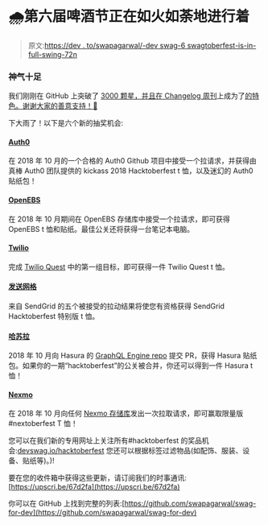 # 🌧️第六届啤酒节正在如火如荼地进行着

> 原文:[https://dev . to/swapagarwal/-dev swag-6 swagtoberfest-is-in-full-swing-72n](https://dev.to/swapagarwal/-devswag-6swagtoberfest-is-in-full-swing-72n)

### [](#swag-is-in-the-air)神气十足

我们刚刚在 GitHub 上突破了 [3000 颗星，并且在 Changelog 周刊](https://github.com/swapagarwal/swag-for-dev/)上成为了[的特色。谢谢大家的善意支持！🙏](http://email.changelog.com/t/t-675F8F9C3E9A6D8E2540EF23F30FEDED)

下大雨了！以下是六个新的抽奖机会:

#### [](#auth0)[Auth0](https://auth0.com/blog/celebrate-hacktoberfest-with-auth0/)

在 2018 年 10 月的一个合格的 Auth0 Github 项目中接受一个拉请求，并获得由真棒 Auth0 团队提供的 kickass 2018 Hacktoberfest t 恤，以及迷幻的 Auth0 贴纸包！

#### [](#openebs)[OpenEBS](https://blog.openebs.io/celebrate-hacktoberfest-2018-with-openebs-206daa1d653c/)

在 2018 年 10 月期间在 OpenEBS 存储库中接受一个拉请求，即可获得 OpenEBS t 恤和贴纸。最佳公关还将获得一台笔记本电脑。

#### [](#twilio)[Twilio](https://www.youtube.com/watch?v=r9MPBJjPQdA)

完成 [Twilio Quest](https://twilio.com/quest) 中的第一组目标，即可获得一件 Twilio Quest t 恤。

#### [](#sendgrid)[发送网格](https://sendgrid.com/blog/hacktoberfest-2018-has-arrived/)

来自 SendGrid 的五个被接受的拉动结果将使您有资格获得 SendGrid Hacktoberfest 特别版 t 恤。

#### [](#hasura)[哈苏拉](https://blog.hasura.io/announcing-hacktoberfest-2018-with-hasura-621045dc9560)

2018 年 10 月向 Hasura 的 [GraphQL Engine repo](https://github.com/hasura/graphql-engine) 提交 PR，获得 Hasura 贴纸包。如果你的一期“hacktoberfest”的公关被合并，你还可以得到一件 Hasura t 恤！

#### [](#nexmo)[Nexmo](https://www.nexmo.com/blog/2018/10/09/join-nextoberfest-tis-the-season-to-be-hacking-dr/)

在 2018 年 10 月向任何 [Nexmo 存储库](https://github.com/nexmo/)发出一次拉取请求，即可赢取限量版#nextoberfest T 恤！

您可以在我们新的专用网址上关注所有#hacktoberfest 的奖品机会:[devswag.io/hacktoberfest](http://devswag.io/hacktoberfest)
您还可以根据标签过滤物品(如配饰、服装、设备、贴纸等)。)!

要在您的收件箱中获得这些更新，请订阅我们的时事通讯:[https://upscri.be/67d2fa](https://upscri.be/67d2fa)

你可以在 GitHub 上找到完整的列表:[https://github.com/swapagarwal/swag-for-dev](https://github.com/swapagarwal/swag-for-dev)